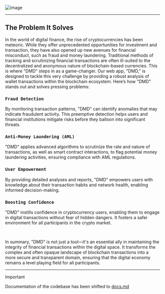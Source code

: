 
![image](https://github.com/sr2echa/dirty-moni-detector/assets/65058816/f2d86ce3-9d19-499a-bc6e-7ef83f8f7083)

---

## The Problem It Solves
In the world of digital finance, the rise of cryptocurrencies has been meteoric. While they offer unprecedented opportunities for investment and transaction, they have also opened up new avenues for financial misconduct, such as fraud and money laundering. Traditional methods of tracking and scrutinizing financial transactions are often ill-suited to the decentralized and anonymous nature of blockchain-based currencies. This is where "DMD" steps in as a game-changer.
Our web app, "DMD," is designed to tackle this very challenge by providing a robust analysis of wallet transactions within the blockchain ecosystem. Here’s how "DMD" stands out and solves pressing problems:

### `Fraud Detection`
By monitoring transaction patterns, "DMD" can identify anomalies that may indicate fraudulent activity. This preemptive detection helps users and financial institutions mitigate risks before they balloon into significant threats.

### `Anti-Money Laundering (AML)`
"DMD" applies advanced algorithms to scrutinize the rate and nature of transactions, as well as smart contract interactions, to flag potential money laundering activities, ensuring compliance with AML regulations.

### `User Empowerment`
By providing detailed analyses and reports, "DMD" empowers users with knowledge about their transaction habits and network health, enabling informed decision-making.

### `Boosting Confidence`
"DMD" instills confidence in cryptocurrency users, enabling them to engage in digital transactions without fear of hidden dangers. It fosters a safer environment for all participants in the crypto market.

<br>

In summary, "DMD" is not just a tool—it's an essential ally in maintaining the integrity of financial transactions within the digital space. It transforms the complex and often opaque landscape of blockchain transactions into a more secure and transparent domain, ensuring that the digital economy remains a level playing field for all participants.

---

> [!IMPORTANT]
> Documentation of the codebase has been shifted to [docs.md](./docs.md)

<br>

